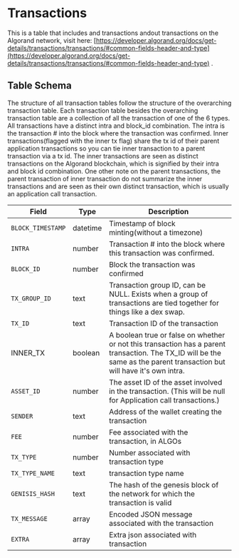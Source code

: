 # Transactions

This is a table that includes and transactions andout transactions on the Algorand network, visit here: [https://developer.algorand.org/docs/get-details/transactions/transactions/#common-fields-header-and-type](https://developer.algorand.org/docs/get-details/transactions/transactions/#common-fields-header-and-type) .&#x20;

## Table Schema

The structure of all transaction tables follow the structure of the overarching transaction table. Each transaction table besides the overarching transaction table are a collection of all the transaction of one of the 6 types. \
All transactions have a distinct intra and block\_id combination. The intra is the transaction # into the block where the transaction was confirmed. Inner transactions(flagged with the inner tx flag) share the tx id of their parent application transactions so you can tie inner transaction to a parent transaction via a tx id. The inner transactions are seen as distinct transactions on the Algorand blockchain, which is signified by their intra and block id combination. One other note on the parent transactions, the parent transaction of inner transaction do not summarize the inner transactions and are seen as their own distinct transaction, which is usually an application call transaction.&#x20;

| Field             | Type     | Description                                                                                                                                                              |
| ----------------- | -------- | ------------------------------------------------------------------------------------------------------------------------------------------------------------------------ |
| `BLOCK_TIMESTAMP` | datetime | Timestamp of block minting(without a timezone)                                                                                                                           |
| `INTRA`           | number   | Transaction # into the block where this transaction was confirmed.                                                                                                       |
| `BLOCK_ID`        | number   | Block the transaction was confirmed                                                                                                                                      |
| `TX_GROUP_ID`     | text     | Transaction group ID, can be NULL. Exists when a group of transactions are tied together for things like a dex swap.                                                     |
| `TX_ID`           | text     | Transaction ID of the transaction                                                                                                                                        |
| INNER\_TX         | boolean  | A boolean true or false on whether or not this transaction has a parent transaction. The TX\_ID will be the same as the parent transaction but will have it's own intra. |
| `ASSET_ID`        | number   | The asset ID of the asset involved in the transaction. (This will be null for Application call transactions.)                                                            |
| `SENDER`          | text     | Address of the wallet creating the transaction                                                                                                                           |
| `FEE`             | number   | Fee associated with the transaction, in ALGOs                                                                                                                            |
| `TX_TYPE`         | number   | Number associated with transaction type                                                                                                                                  |
| `TX_TYPE_NAME`    | text     | transaction type name                                                                                                                                                    |
| `GENISIS_HASH`    | text     | The hash of the genesis block of the network for which the transaction is valid                                                                                          |
| `TX_MESSAGE`      | array    | Encoded JSON message associated with the transaction                                                                                                                     |
| `EXTRA`           | array    | Extra json associated with transaction                                                                                                                                   |
